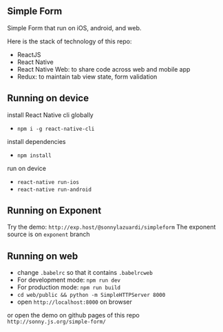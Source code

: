 ## Simple Form

Simple Form that run on iOS, android, and web.

Here is the stack of technology of this repo:

- ReactJS
- React Native
- React Native Web: to share code across web and mobile app
- Redux: to maintain tab view state, form validation

## Running on device

install React Native cli globally
- `npm i -g react-native-cli`

install dependencies
- `npm install`

run on device
- `react-native run-ios`
- `react-native run-android`

## Running on Exponent

Try the demo: `http://exp.host/@sonnylazuardi/simpleform`
The exponent source is on `exponent` branch

## Running on web

- change `.babelrc` so that it contains `.babelrcweb`
- For development mode: `npm run dev`
- For production mode: `npm run build`
- `cd web/public && python -m SimpleHTTPServer 8000`
- open `http://localhost:8000` on browser

or open the demo on github pages of this repo `http://sonny.js.org/simple-form/`

